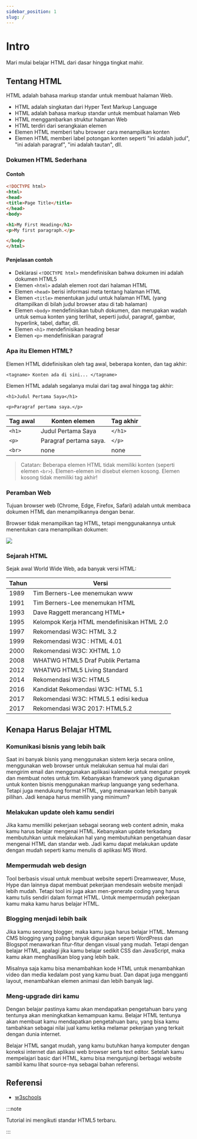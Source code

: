 ```yaml
---
sidebar_position: 1
slug: /
---
```


# Intro

Mari mulai belajar HTML dari dasar hingga tingkat mahir.

## Tentang HTML

HTML adalah bahasa markup standar untuk membuat halaman Web.
- HTML adalah singkatan dari Hyper Text Markup Language
- HTML adalah bahasa markup standar untuk membuat halaman Web
- HTML menggambarkan struktur halaman Web
- HTML terdiri dari serangkaian elemen
- Elemen HTML memberi tahu browser cara menampilkan konten
- Elemen HTML memberi label potongan konten seperti "ini adalah judul", "ini adalah paragraf", "ini adalah tautan", dll.

### Dokumen HTML Sederhana

#### Contoh

```html
<!DOCTYPE html>
<html>
<head>
<title>Page Title</title>
</head>
<body>

<h1>My First Heading</h1>
<p>My first paragraph.</p>

</body>
</html>

```

#### Penjelasan contoh


- Deklarasi `<!DOCTYPE html>` mendefinisikan bahwa dokumen ini adalah dokumen HTML5
- Elemen `<html>` adalah elemen root dari halaman HTML
- Elemen `<head>` berisi informasi meta tentang halaman HTML
- Elemen `<title>` menentukan judul untuk halaman HTML (yang ditampilkan di bilah judul browser atau di tab halaman)
- Elemen `<body>` mendefinisikan tubuh dokumen, dan merupakan wadah untuk semua konten yang terlihat, seperti judul, paragraf, gambar, hyperlink, tabel, daftar, dll.
- Elemen `<h1>` mendefinisikan heading besar
- Elemen `<p>` mendefinisikan paragraf


### Apa itu Elemen HTML?

Elemen HTML didefinisikan oleh tag awal, beberapa konten, dan tag akhir:

`<tagname> Konten ada di sini... </tagname>`

Elemen HTML adalah segalanya mulai dari tag awal hingga tag akhir:

`<h1>Judul Pertama Saya</h1>`

`<p>Paragraf pertama saya.</p>`

| Tag awal |     Konten elemen     | Tag akhir |
|----------|-----------------------|-----------|
|  `<h1>`  |	Judul Pertama Saya	 |`</h1>`
|  `<p>`   | Paragraf pertama saya.|`</p>`
|`<br>`    |	none                 |none


> Catatan: Beberapa elemen HTML tidak memiliki konten (seperti elemen
> `<br>`). Elemen-elemen ini disebut elemen kosong. Elemen kosong tidak
> memiliki tag akhir!

### Peramban Web
Tujuan browser web (Chrome, Edge, Firefox, Safari) adalah untuk membaca dokumen HTML dan menampilkannya dengan benar.

Browser tidak menampilkan tag HTML, tetapi menggunakannya untuk menentukan cara menampilkan dokumen:

![](https://www.w3schools.com/html/img_chrome.png)

### Sejarah HTML

Sejak awal World Wide Web, ada banyak versi HTML:

Tahun | Versi
|-----|------|
1989 |	Tim Berners-Lee menemukan www
1991 |	Tim Berners-Lee menemukan HTML
1993 |	Dave Raggett merancang HTML+
1995 |	Kelompok Kerja HTML mendefinisikan HTML 2.0
1997 |	 Rekomendasi W3C: HTML 3.2
1999 |	Rekomendasi W3C  : HTML 4.01
2000 |	Rekomendasi W3C: XHTML 1.0
2008 |	WHATWG HTML5 Draf Publik Pertama
2012 |	WHATWG HTML5 Living Standard
2014 |	Rekomendasi W3C: HTML5
2016 |	Kandidat Rekomendasi W3C: HTML 5.1
2017 |	Rekomendasi W3C: HTML5.1 edisi kedua
2017 | Rekomendasi W3C 2017: HTML5.2

## Kenapa Harus Belajar HTML

### Komunikasi bisnis yang lebih baik

Saat ini banyak bisnis yang menggunakan sistem kerja secara online, menggunakan web browser untuk melakukan semua hal mulai dari mengirim email dan menggunakan aplikasi kalender untuk mengatur proyek dan membuat notes untuk tim.
Kebanyakan framework yang digunakan untuk konten bisnis menggunakan markup languange yang sederhana. Tetapi juga mendukung format HTML, yang menawarkan lebih banyak pilihan. Jadi kenapa harus memilih yang minimum?

  

### Melakukan update oleh kamu sendiri

Jika kamu memiliki pekerjaan sebagai seorang web content admin, maka kamu harus belajar mengenai HTML. Kebanyakan update terkadang membutuhkan untuk melakukan hal yang membutuhkan pengetahuan dasar mengenai HTML dan standar web. Jadi kamu dapat melakukan update dengan mudah seperti kamu menulis di aplikasi MS Word.

  

### Mempermudah web design

Tool berbasis visual untuk membuat website seperti Dreamweaver, Muse, Hype dan lainnya dapat membuat pekerjaan mendesain website menjadi lebih mudah. Tetapi tool ini juga akan men-generate coding yang harus kamu tulis sendiri dalam format HTML. Untuk mempermudah pekerjaan kamu maka kamu harus belajar HTML.

  

### Blogging menjadi lebih baik

Jika kamu seorang blogger, maka kamu juga harus belajar HTML. Memang CMS blogging yang paling banyak digunakan seperti WordPress dan Blogspot menawarkan fitur-fitur dengan visual yang mudah. Tetapi dengan belajar HTML, apalagi jika kamu belajar sedikit CSS dan JavaScript, maka kamu akan menghasilkan blog yang lebih baik.

Misalnya saja kamu bisa menambahkan kode HTML untuk menambahkan video dan media kedalam post yang kamu buat. Dan dapat juga mengganti layout, menambahkan elemen animasi dan lebih banyak lagi.

  

### Meng-upgrade diri kamu

Dengan belajar pastinya kamu akan mendapatkan pengetahuan baru yang tentunya akan meningkatkan kemampuan kamu. Belajar HTML tentunya akan membuat kamu mendapatkan pengetahuan baru, yang bisa kamu tambahkan sebagai nilai jual kamu ketika melamar pekerjaan yang terkait dengan dunia internet.

Belajar HTML sangat mudah, yang kamu butuhkan hanya komputer dengan koneksi internet dan aplikasi web browser serta text editor. Setelah kamu mempelajari basic dari HTML, kamu bisa mengunjungi berbagai website sambil kamu lihat source-nya sebagai bahan referensi.



## Referensi
 - [w3schools](https://www.w3schools.com/html/)

:::note

Tutorial ini mengikuti standar HTML5 terbaru.

:::